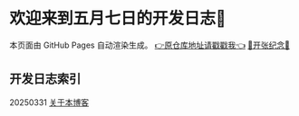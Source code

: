 # 欢迎来到五月七日的开发日志🥰

本页面由 GitHub Pages 自动渲染生成。
[👉原仓库地址请戳戳我👈](https://github.com/fivsevn/fivsevn-devlog)
[🎉开张纪念🎊](openinglog.md)


## 开发日志索引
20250331 [关于本博客](content/00-about-the-blog.md)
